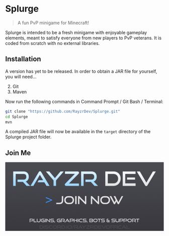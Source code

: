 # Splurge

> A fun PvP minigame for Minecraft!

Splurge is intended to be a fresh minigame with enjoyable gameplay elements, meant to satisfy everyone from new players to PvP veterans. It is coded from scratch with no external libraries.

## Installation

A version has yet to be released. In order to obtain a JAR file for yourself, you will need...

2. Git
2. Maven

Now run the following commands in Command Prompt / Git Bash / Terminal:

```bash
git clone "https://github.com/RayzrDev/Splurge.git"
cd Splurge
mvn
```

A compiled JAR file will now be available in the `target` directory of the Splurge project folder.

## Join Me

[![Discord Badge](https://github.com/Rayzr522/ProjectResources/raw/master/RayzrDev/badge-small.png)](https://discord.io/rayzrdevofficial)
